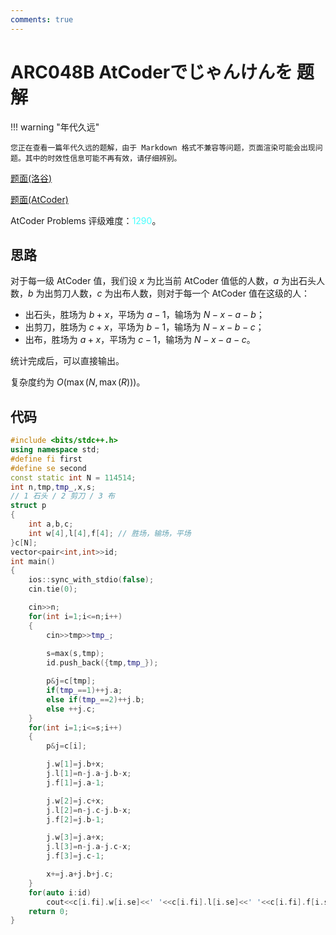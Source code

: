 ```yaml
---
comments: true
---
```


# ARC048B AtCoderでじゃんけんを 题解

!!! warning "年代久远"

    您正在查看一篇年代久远的题解，由于 Markdown 格式不兼容等问题，页面渲染可能会出现问题。其中的时效性信息可能不再有效，请仔细辨别。

[题面(洛谷)](https://www.luogu.com.cn/problem/AT_arc048_b)

[题面(AtCoder)](https://atcoder.jp/contests/arc048/tasks/arc048_b)

AtCoder Problems 评级难度：<span style="color: #46ffff">1290</span>。

## 思路

对于每一级 AtCoder 值，我们设 $x$ 为比当前 AtCoder 值低的人数，$a$ 为出石头人数，$b$ 为出剪刀人数，$c$ 为出布人数，则对于每一个 AtCoder 值在这级的人：

- 出石头，胜场为 $b+x$，平场为 $a-1$，输场为 $N-x-a-b$；
- 出剪刀，胜场为 $c+x$，平场为 $b-1$，输场为 $N-x-b-c$；
- 出布，胜场为 $a+x$，平场为 $c-1$，输场为 $N-x-a-c$。

统计完成后，可以直接输出。

复杂度约为 $O(\max{(N,\max{(R)})})$。

## 代码

``` cpp
#include <bits/stdc++.h>
using namespace std;
#define fi first
#define se second
const static int N = 114514;
int n,tmp,tmp_,x,s;
// 1 石头 / 2 剪刀 / 3 布
struct p
{
    int a,b,c;
    int w[4],l[4],f[4]; // 胜场，输场，平场
}c[N];
vector<pair<int,int>>id;
int main()
{
    ios::sync_with_stdio(false);
    cin.tie(0);

    cin>>n;
    for(int i=1;i<=n;i++)
    {
        cin>>tmp>>tmp_;
        
        s=max(s,tmp);
        id.push_back({tmp,tmp_});

        p&j=c[tmp];
        if(tmp_==1)++j.a;
        else if(tmp_==2)++j.b;
        else ++j.c;
    }
    for(int i=1;i<=s;i++)
    {
        p&j=c[i];

        j.w[1]=j.b+x;
        j.l[1]=n-j.a-j.b-x;
        j.f[1]=j.a-1;

        j.w[2]=j.c+x;
        j.l[2]=n-j.c-j.b-x;
        j.f[2]=j.b-1;

        j.w[3]=j.a+x;
        j.l[3]=n-j.a-j.c-x;
        j.f[3]=j.c-1;

        x+=j.a+j.b+j.c;
    }
    for(auto i:id)
        cout<<c[i.fi].w[i.se]<<' '<<c[i.fi].l[i.se]<<' '<<c[i.fi].f[i.se]<<endl;
    return 0;
}
```